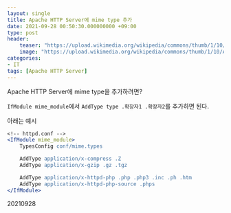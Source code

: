 ```yaml
---
layout: single
title: Apache HTTP Server에 mime type 추가
date: 2021-09-28 00:50:30.000000000 +09:00
type: post
header:
    teaser: "https://upload.wikimedia.org/wikipedia/commons/thumb/1/10/Apache_HTTP_server_logo_%282019-present%29.svg/1200px-Apache_HTTP_server_logo_%282019-present%29.svg.png"
    image: "https://upload.wikimedia.org/wikipedia/commons/thumb/1/10/Apache_HTTP_server_logo_%282019-present%29.svg/1200px-Apache_HTTP_server_logo_%282019-present%29.svg.png"
categories:
- IT
tags: [Apache HTTP Server]
---
```


Apache HTTP Server에 mime type을 추가하려면?

`IfModule mime_module`에서 `AddType type .확장자1 .확장자2`를 추가하면 된다.

아래는 예시

```apache
<!-- httpd.conf -->
<IfModule mime_module>
    TypesConfig conf/mime.types

    AddType application/x-compress .Z
    AddType application/x-gzip .gz .tgz

    AddType application/x-httpd-php .php .php3 .inc .ph .htm
    AddType application/x-httpd-php-source .phps
</IfModule>
```

20210928